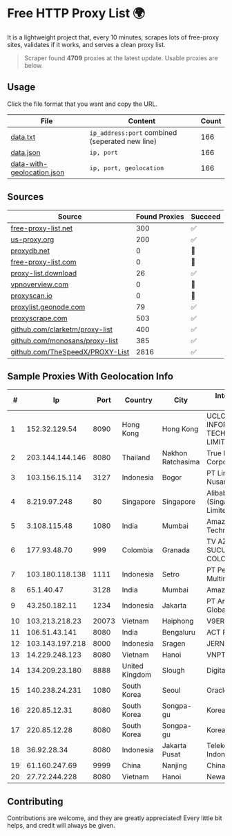 
# Free HTTP Proxy List 🌍

It is a lightweight project that, every 10 minutes, scrapes lots of free-proxy sites, validates if it works, and serves a clean proxy list.


> Scraper found **4709** proxies at the latest update. Usable proxies are below.

## Usage

Click the file format that you want and copy the URL.


|File|Content|Count|
|----|-------|-----|
|[data.txt](https://raw.githubusercontent.com/themiralay/Proxy-List-World/master/data.txt)|`ip_address:port` combined (seperated new line)|166|
|[data.json](https://raw.githubusercontent.com/themiralay/Proxy-List-World/master/data.json)|`ip, port`|166|
|[data-with-geolocation.json](https://raw.githubusercontent.com/themiralay/Proxy-List-World/master/data-with-geolocation.json)|`ip, port, geolocation`|166|

## Sources

|Source|Found Proxies|Succeed|
|------|-------------|-------|
|[free-proxy-list.net](https://free-proxy-list.net)|300|✅|
|[us-proxy.org](https://www.us-proxy.org)|200|✅|
|[proxydb.net](http://proxydb.net)|0|🚫|
|[free-proxy-list.com](https://free-proxy-list.com/?page=&port=&type%5B%5D=http&type%5B%5D=https&up_time=0&search=Search)|0|🚫|
|[proxy-list.download](https://www.proxy-list.download/HTTP)|26|✅|
|[vpnoverview.com](https://vpnoverview.com/privacy/anonymous-browsing/free-proxy-servers)|0|🚫|
|[proxyscan.io](https://www.proxyscan.io)|0|🚫|
|[proxylist.geonode.com](https://proxylist.geonode.com/api/proxy-list?limit=300&page=1&sort_by=lastChecked&sort_type=desc&protocols=http,https)|79|✅|
|[proxyscrape.com](https://api.proxyscrape.com/v2/?request=displayproxies&protocol=http&timeout=10000&country=all&ssl=all&anonymity=all)|503|✅|
|[github.com/clarketm/proxy-list](https://raw.githubusercontent.com/clarketm/proxy-list/master/proxy-list-raw.txt)|400|✅|
|[github.com/monosans/proxy-list](https://raw.githubusercontent.com/monosans/proxy-list/main/proxies/http.txt)|385|✅|
|[github.com/TheSpeedX/PROXY-List](https://raw.githubusercontent.com/TheSpeedX/PROXY-List/master/http.txt)|2816|✅|


## Sample Proxies With Geolocation Info

|#|Ip|Port|Country|City|Internet Service Provider|
|-|--|----|-------|----|-------------------------|
|1|152.32.129.54|8090|Hong Kong|Hong Kong|UCLOUD INFORMATION TECHNOLOGY (HK) LIMITED|
|2|203.144.144.146|8080|Thailand|Nakhon Ratchasima|True Internet Corporation CO. Ltd.|
|3|103.156.15.114|3127|Indonesia|Bogor|PT Lintas Jaringan Nusantara|
|4|8.219.97.248|80|Singapore|Singapore|Alibaba Cloud (Singapore) Private Limited|
|5|3.108.115.48|1080|India|Mumbai|Amazon Technologies Inc.|
|6|177.93.48.70|999|Colombia|Granada|TV AZTECA SUCURSAL COLOMBIA|
|7|103.180.118.138|1111|Indonesia|Setro|PT Persada Data Multimedia|
|8|65.1.40.47|3128|India|Mumbai|Amazon.com|
|9|43.250.182.11|1234|Indonesia|Jakarta|PT Aris Media Globalindo|
|10|103.213.218.23|20073|Vietnam|Haiphong|V9ERP|
|11|106.51.43.141|8080|India|Bengaluru|ACT Fibernet|
|12|103.143.197.218|8000|Indonesia|Sragen|JERNIHNETWORK|
|13|14.229.248.123|8080|Vietnam|Hanoi|VNPT|
|14|134.209.23.180|8888|United Kingdom|Slough|DigitalOcean, LLC|
|15|140.238.24.231|1080|South Korea|Seoul|Oracle Corporation|
|16|220.85.12.31|8080|South Korea|Songpa-gu|Korea Telecom|
|17|220.85.12.28|8080|South Korea|Songpa-gu|Korea Telecom|
|18|36.92.28.34|8080|Indonesia|Jakarta Pusat|Telekomunikasi Indonesia|
|19|61.160.247.69|9999|China|Nanjing|China Telecom|
|20|27.72.244.228|8080|Vietnam|Hanoi|Newass2011xDSLHN|



## Contributing

Contributions are welcome, and they are greatly appreciated! Every
little bit helps, and credit will always be given.

